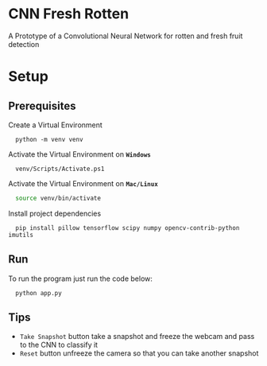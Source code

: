 # CNN Fresh Rotten
A Prototype of a Convolutional Neural Network for rotten and fresh fruit detection

# Setup

## Prerequisites

Create a Virtual Environment
```
  python -m venv venv
```

Activate the Virtual Environment on **`Windows`**
```
  venv/Scripts/Activate.ps1
```

Activate the Virtual Environment on **`Mac/Linux`**
```bash
  source venv/bin/activate
```

Install project dependencies
```
  pip install pillow tensorflow scipy numpy opencv-contrib-python imutils 
```

## Run
To run the program just run the code below:
```
  python app.py
```

## Tips
* `Take Snapshot` button take a snapshot and freeze the webcam and pass to the CNN to classify it
* `Reset` button unfreeze the camera so that you can take another snapshot